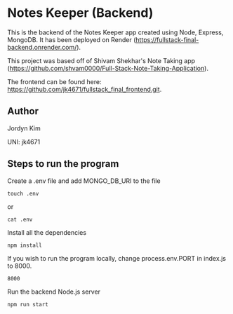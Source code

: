 # Notes Keeper (Backend)

This is the backend of the Notes Keeper app created using Node, Express, MongoDB. It has been deployed on Render (https://fullstack-final-backend.onrender.com/).

This project was based off of Shivam Shekhar's Note Taking app (https://github.com/shvam0000/Full-Stack-Note-Taking-Application).

The frontend can be found here: https://github.com/jk4671/fullstack_final_frontend.git.

## Author

Jordyn Kim

UNI: jk4671

## Steps to run the program

Create a .env file and add MONGO_DB_URI to the file
```
touch .env
```
or 
```
cat .env
```
Install all the dependencies
```
npm install
```
If you wish to run the program locally, change process.env.PORT in index.js to 8000.
```
8000
```
Run the backend Node.js server
```
npm run start
```

